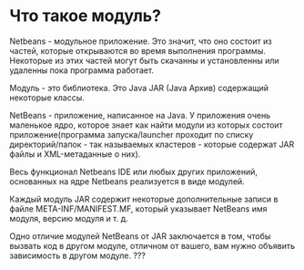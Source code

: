 # Что такое модуль?

  Netbeans - модульное приложение. Это значит, что оно состоит из частей, которые открываются во время выполнения программы. Некоторые из этих частей могут быть скачанны и установленны или удаленны пока программа работает.
  
  Модуль - это библиотека. Это Java JAR (Java Архив) содержащий некоторые классы.
  
  NetBeans - приложение, написанное на Java. У приложения очень маленькое ядро, которое знает как найти модули из которых состоит приложение(программа запуска/launcher проходит по списку директорий/папок - так называемых кластеров - которые содержат JAR файлы и XML-метаданные о них).
  
  Весь функционал Netbeans IDE или любых других приложений, основанных на ядре Netbeans реализуется в виде модулей.
  
  Каждый модуль JAR содержит некоторые дополнительные записи в файле META-INF/MANIFEST.MF, который указывает NetBeans имя модуля, версию модуля и т. д.
  
  Одно отличие модулей NetBeans от JAR заключается в том, чтобы вызвать код в другом модуле, отличном от вашего, вам нужно объявить зависимость в другом модуле. ???
  
  
  